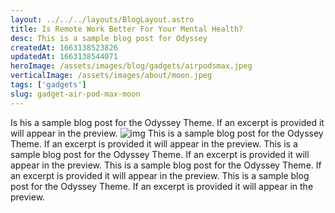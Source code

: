 ```yaml
---
layout: ../../../layouts/BlogLayout.astro
title: Is Remote Work Better For Your Mental Health?
desc: This is a sample blog post for Odyssey
createdAt: 1663138523826
updatedAt: 1663138544071
heroImage: /assets/images/blog/gadgets/airpodsmax.jpeg
verticalImage: /assets/images/about/moon.jpeg
tags: ['gadgets']
slug: gadget-air-pod-max-moon
---
```


Is his a sample blog post for the Odyssey Theme. If an excerpt is provided it will appear in the preview.
![img](/assets/images/blog/gadgets/airpodsmax.jpeg)
This is a sample blog post for the Odyssey Theme. If an excerpt is provided it will appear in the preview.
This is a sample blog post for the Odyssey Theme. If an excerpt is provided it will appear in the preview.
This is a sample blog post for the Odyssey Theme. If an excerpt is provided it will appear in the preview.
This is a sample blog post for the Odyssey Theme. If an excerpt is provided it will appear in the preview.
